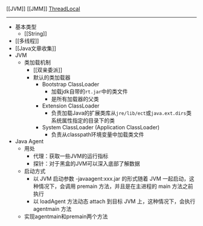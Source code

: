 [[JVM]]
[[JMM]]
[ThreadLocal](Java/ThreadLocal.md)

---
- 基本类型
	- [[String]]
- [[多线程]]
- [[Java文章收集]]
- JVM
	- 类加载机制
		- [[双亲委派]]
		- 默认的类加载器
			- Bootstrap ClassLoader
				- 加载jdk自带的`rt.jar`中的类文件
				- 是所有加载器的父类
			- Extension ClassLoader
				- 负责加载Java的扩展类库从`jre/lib/ect`或`java.ext.dirs`类系统属性指定的目录下的类
			- System ClassLoader (Application ClassLoader)
				- 负责从classpath环境变量中加载类文件
- Java Agent
	- 用处
		- 代理：获取一些JVM的运行指标
		- 探针：对于黑盒的JVM可以深入底部了解数据
	- 启动方式
		- 以 JVM 启动参数 -javaagent:xxx.jar 的形式随着 JVM 一起启动，这种情况下，会调用 premain 方法，并且是在主进程的 main 方法之前执行
		- 以 loadAgent 方法动态 attach 到目标 JVM 上，这种情况下，会执行 agentmain 方法
	- 实现agentmain和premain两个方法
